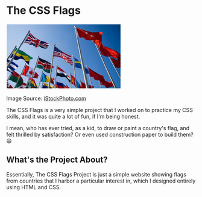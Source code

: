 # The CSS Flags

<img style="border: solid 1px white;" src="./assets/images/the-css-flags-picture.webp" width="60%" height="80%"/>

<p>Image Source: <a href="https://www.istockphoto.com/">iStockPhoto.com</a></p>

<p>The CSS Flags is a very simple project that I worked on to practice my CSS skills, and it was quite a lot of fun, if I'm being honest.</p>

<p>I mean, who has ever tried, as a kid, to draw or paint a country's flag, and felt thrilled by satisfaction? Or even used construction paper to build them? 😄</p>

<h2> What's the Project About? </h2>

<p>Essentially, The CSS Flags Project is just a simple website showing flags from countries that I harbor a particular interest in, which I designed entirely using HTML and CSS.</p>
